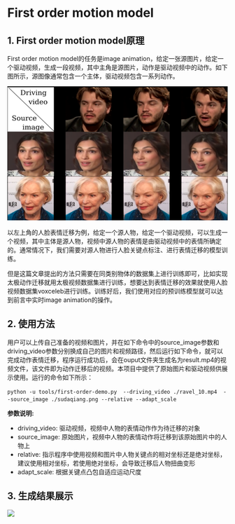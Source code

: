 # First order motion model

## 1. First order motion model原理

First order motion model的任务是image animation，给定一张源图片，给定一个驱动视频，生成一段视频，其中主角是源图片，动作是驱动视频中的动作。如下图所示，源图像通常包含一个主体，驱动视频包含一系列动作。

![](../../imgs/fom_demo.png)

以左上角的人脸表情迁移为例，给定一个源人物，给定一个驱动视频，可以生成一个视频，其中主体是源人物，视频中源人物的表情是由驱动视频中的表情所确定的。通常情况下，我们需要对源人物进行人脸关键点标注、进行表情迁移的模型训练。

但是这篇文章提出的方法只需要在同类别物体的数据集上进行训练即可，比如实现太极动作迁移就用太极视频数据集进行训练，想要达到表情迁移的效果就使用人脸视频数据集voxceleb进行训练。训练好后，我们使用对应的预训练模型就可以达到前言中实时image animation的操作。

## 2. 使用方法

用户可以上传自己准备的视频和图片，并在如下命令中的source_image参数和driving_video参数分别换成自己的图片和视频路径，然后运行如下命令，就可以完成动作表情迁移，程序运行成功后，会在ouput文件夹生成名为result.mp4的视频文件，该文件即为动作迁移后的视频。本项目中提供了原始图片和驱动视频供展示使用。运行的命令如下所示：

`python -u tools/first-order-demo.py  --driving_video ./ravel_10.mp4  --source_image ./sudaqiang.png --relative --adapt_scale`

**参数说明:**
- driving_video: 驱动视频，视频中人物的表情动作作为待迁移的对象
- source_image: 原始图片，视频中人物的表情动作将迁移到该原始图片中的人物上
- relative: 指示程序中使用视频和图片中人物关键点的相对坐标还是绝对坐标，建议使用相对坐标，若使用绝对坐标，会导致迁移后人物扭曲变形
- adapt_scale: 根据关键点凸包自适应运动尺度


## 3. 生成结果展示
![](../../imgs/first_order.gif)
